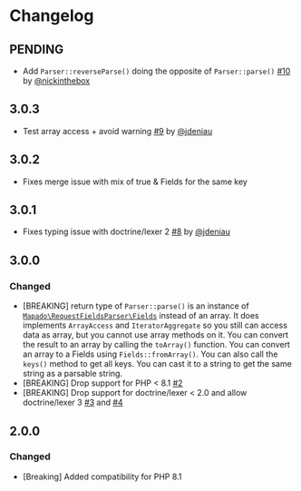 # Changelog

## PENDING

- Add `Parser::reverseParse()` doing the opposite of `Parser::parse()` [#10](https://github.com/mapado/request-fields-parser/pull/10) by [@nickinthebox](https://github.com/nickinthebox)

## 3.0.3

- Test array access + avoid warning [#9](https://github.com/mapado/request-fields-parser/pull/9) by [@jdeniau](https://github.com/jdeniau)

## 3.0.2

- Fixes merge issue with mix of true & Fields for the same key

## 3.0.1

- Fixes typing issue with doctrine/lexer 2 [#8](https://github.com/mapado/request-fields-parser/pull/8) by [@jdeniau](https://github.com/jdeniau)

## 3.0.0

### Changed

- [BREAKING] return type of `Parser::parse()` is an instance of [`Mapado\RequestFieldsParser\Fields`](https://github.com/mapado/request-fields-parser/blob/964eccafa7df2f9b4d833fae306f9afa2d2ea663/src/Fields.php) instead of an array. It does implements `ArrayAccess` and `IteratorAggregate` so you still can access data as array, but you cannot use array methods on it.
  You can convert the result to an array by calling the `toArray()` function.
  You can convert an array to a Fields using `Fields::fromArray()`.
  You can also call the `keys()` method to get all keys.
  You can cast it to a string to get the same string as a parsable string.
- [BREAKING] Drop support for PHP < 8.1 [#2](https://github.com/mapado/request-fields-parser/pull/2)
- [BREAKING] Drop support for doctrine/lexer < 2.0 and allow doctrine/lexer 3 [#3](https://github.com/mapado/request-fields-parser/pull/3) and [#4](https://github.com/mapado/request-fields-parser/pull/4)

## 2.0.0

### Changed

- [Breaking] Added compatibility for PHP 8.1
